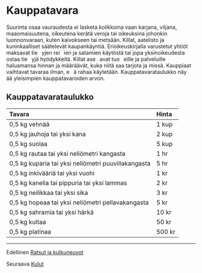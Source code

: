 # Kauppatavara
Suurinta osaa vauraudesta ei lasketa kolikkoina vaan karjana,
viljana, maaomaisuutena, oikeutena kerätä veroja tai oikeuksina
johonkin luonnonvaraan, kuten kaivokseen tai metsään.
Killat, aatelisto ja kuninkaalliset säätelevät kaupankäyntiä.
Erioikeuskirjalla varustetut yhtiöt
maksavat tie  yjen rei  ien ja satamien käytöstä tai jopa yksinoikeudesta
ostaa tie  yjä hyödykkeitä. Killat ase  avat tuo  eille
ja palveluille haluamansa hinnan ja määräävät, kuka niitä saa
tarjota ja missä. Kauppiaat vaihtavat tavaraa ilman, e  ä rahaa
käytetään. Kauppatavarataulukko näy  ää yleisimpien kauppatavaroiden
arvon.

## Kauppatavarataulukko
| Tavara | Hinta |
|:-------|:------|
| 0,5 kg vehnää | 1 kup |
| 0,5 kg jauhoja tai yksi kana | 2 kup |
| 0,5 kg suolaa | 5 kup |
| 0,5 kg rautaa tai yksi neliömetri kangasta | 1 hr |
| 0,5 kg kuparia tai yksi neliömetri puuvillakangasta | 5 hr |
| 0,5 kg inkivääriä tai yksi vuohi | 1 kr |
| 0,5 kg kanelia tai pippuria tai yksi lammas | 2 kr |
| 0,5 kg neilikkaa tai yksi sika | 3 kr |
| 0,5 kg hopeaa tai yksi neliömetri pellavakangasta | 5 kr |
| 0,5 kg sahramia tai yksi härkä | 10 kr |
| 0,5 kg kultaa | 50 kr |
| 0,5 kg platinaa | 500 kr |

----

Edellinen [Ratsut ja kulkuneuvot](Ratsut_ja_kulkuneuvot.md)

Seuraava [Kulut](Kulut.md)